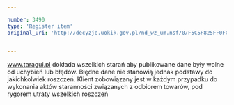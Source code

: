 ```yaml
---

number: 3490
type: 'Register item'
original_uri: 'http://decyzje.uokik.gov.pl/nd_wz_um.nsf/0/F5C5F825FF0FC0DFC1257A52003051E5?OpenDocument'


---
```


www.taragui.pl dokłada wszelkich starań aby publikowane dane były wolne od uchybień lub błędów. Błędne dane nie stanowią jednak podstawy do jakichkolwiek roszczeń. Klient zobowiązany jest w każdym przypadku do wykonania aktów staranności związanych z odbiorem towarów, pod rygorem utraty wszelkich roszczeń
